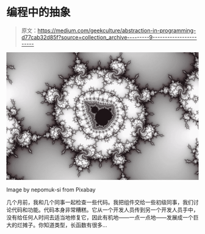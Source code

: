 # 编程中的抽象

> 原文：<https://medium.com/geekculture/abstraction-in-programming-d77cab32d85f?source=collection_archive---------9----------------------->

![](img/ccc5bcfe00f67967c838e352a42e7d65.png)

Image by nepomuk-si from Pixabay

几个月前，我和几个同事一起检查一些代码。我把组件交给一些初级同事，我们讨论代码和功能。代码本身非常糟糕。它从一个开发人员传到另一个开发人员手中，没有给任何人时间去适当地修复它，因此有机地——一点一点地——发展成一个巨大的烂摊子。你知道类型，长函数有很多…